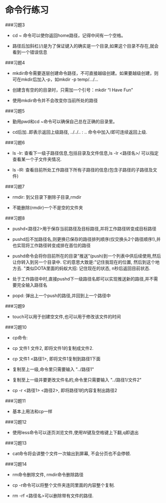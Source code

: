 # 命令行练习
###习题3
* cd ~ 命令可以使你返回home路径，记得中间有一个空格。

* 路径后加斜杠(/)是为了保证键入的确实是一个目录,如果这个目录不存在,就会看到一个错误信息

###习题4
* mkdir命令需要逐层创建命令路径，不可直接越级创建。如果要越级创建，则可在mkdir后加入-p，如mkdir -p temp/.../...

* 创建含有空的的目录时，只需加一个引号：mkdir “I Have Fun”

* 使用mkdir命令并不会改变你当前所处的路径

###习题5
* 勤用pwd和cd ~命令可以确保自己总在正确的目录里。

* cd后加..即表示返回上级路径, ../../.. : .. 命令中加入/即可连续返回上级.

###习题6

* ls -lr: 查看下一级子路径信息,包括目录及文件信息,ls -lr <路径名>/ 可以指定查看某一个子文件夹情况. 

* ls -lR: 查看目前所处工作路径下所有子路径的信息(包含子路径的子路径及文件)

###习题7

* rmdir: 到父目录下删除子目录,rmdir <dir>

* 不能删除(rmdir)一个不是空的文件夹

###习题8

* pushd<路径2>用于保存当前路径及目标路径,并将工作路径转变成目标路径

* pushd后不加路径名,则更换已保存的路径排列顺序(仅交换头2个路径顺序!),并也实现将工作路径转变成排在首位的路径

* pushd命令会将你目前所在的目录"推送"(push)到一个列表中供后续使用,然后让你转入到另一个目录中. 它的意思大致是:"记住我现在的位置, 然后到这个地方去. "类似DOTA里面的蚂蚁大招: 记住现在的状态, n秒后返回目前状态.

* 处于工作路径中时,直接pushd下一级路径名即可以实现推送新的路径,并不需要完全输入路径名

* popd: 弹出上一个push的路径,并回到上一个路径中

###习题9

* touch可以用于创建空文件,也可以用于修改该文件的时间

###习题10

* cp命令:

* cp 文件1 文件2, 即将文件1的复制成文件2. 

* cp 文件1 <路径1>, 即将文件1复制到路径1下面

* 复制至上一级,命令里只需要输入 "../路径1"

* 复制至上一级并要更改文件名的,命令里只需要输入 "../路径1/文件2"

* cp -r <路径1> <路径2>, 即将路径1的内容复制出路径2

###习题11

* 基本上用法和cp一样

###习题12

* 使用less命令可以逐页浏览文件,使用W键及空格键上下翻,q即退出

###习题13

* cat命令将会讲整个文件一次输出到屏幕, 不会分页也不会停顿. 

###习题14

* rm命令删除文件, rmdir命令删除路径

* cp -r命令可以将整个文件夹连同里面的内容整个复制. 

* rm -rf <路径名>可以删除带有文件的路径.
